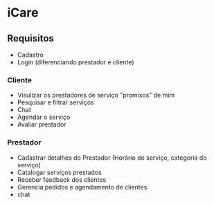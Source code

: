 # iCare

## Requisitos

* Cadastro
* Login (diferenciando prestador e cliente)
  
### Cliente
* Visulizar os prestadores de serviço "promixos" de mim
* Pesquisar e filtrar serviços
* Chat
* Agendar o serviço
* Avaliar prestador


### Prestador
* Cadastrar detalhes do Prestador (Horário de serviço, categoria do serviço)
* Catalogar serviços prestados
* Receber feedback dos clientes
* Gerencia pedidos e agendamento de clientes
* chat